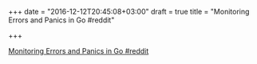 +++
date = "2016-12-12T20:45:08+03:00"
draft = true
title = "Monitoring Errors and Panics in Go  #reddit"

+++

<p><a href="https://t.co/VjkesM1Mqm">Monitoring Errors and Panics in Go  #reddit</a></p>

